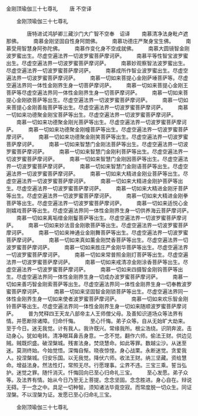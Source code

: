   金刚顶瑜伽三十七尊礼
　　唐 不空译




　　金刚顶瑜伽三十七尊礼

　　　　唐特进试鸿胪卿三藏沙门大广智不空奉　诏译
　　南慕清净法身毗卢遮那佛。
　　南慕金刚坚固自性身阿閦佛。
　　南慕功德庄严聚身宝生佛。
　　南慕受用智慧身阿弥陀佛。
　　南慕作变化身不空成就佛。
　　南慕大圆镜智金刚波罗蜜出生。尽虚空遍法界一切波罗蜜菩萨摩诃萨。
　　南慕平等性智宝波罗蜜出生。尽虚空遍法界一切波罗蜜菩萨摩诃萨。
　　南慕妙观察智法波罗蜜出生。尽虚空遍法界一切波罗蜜菩萨摩诃萨。
　　南慕成所作智业波罗蜜出生。尽虚空遍法界一切波罗蜜菩萨摩诃萨。
　　南慕一切如来菩提心金刚萨埵菩萨等。尽虚空遍法界同一体性金刚界生身一切菩萨摩诃萨。
　　南慕一切如来菩提心金刚王菩萨等尽虚空遍法界同一体性金刚界生身一切菩萨摩诃萨。
　　南慕一切如来菩提心金刚欲菩萨等出生。尽虚空遍法界一切波罗蜜菩萨摩诃萨。
　　南慕一切如来菩提心金刚善哉菩萨等出生。尽虚空遍法界一切波罗蜜菩萨摩诃萨。
　　南慕一切如来功德聚金刚宝菩萨等出生。尽虚空遍法界一切波罗蜜菩萨摩诃萨。
　　南慕一切如来功德聚金刚光菩萨等出生。尽虚空遍法界一切波罗蜜菩萨摩诃萨。
　　南慕一切如来功德聚金刚幢菩萨等出生。尽虚空遍法界一切波罗蜜菩萨摩诃萨。
　　南慕一切如来功德聚金刚笑菩萨等出生。尽虚空遍法界一切波罗蜜菩萨摩诃萨。
　　南慕一切如来智慧门金刚法菩萨等出生。尽虚空遍法界一切波罗蜜菩萨摩诃萨。
　　南慕一切如来智慧门金刚利菩萨等出生。尽虚空遍法界一切波罗蜜菩萨摩诃萨。
　　南慕一切如来智慧门金刚因菩萨等出生。尽虚空遍法界一切波罗蜜菩萨摩诃萨。
　　南慕一切如来智慧门金刚语菩萨等出生。尽虚空遍法界一切波罗蜜菩萨摩诃萨。
　　南慕一切如来大精进金刚业菩萨等出生。尽虚空遍法界一切波罗蜜菩萨摩诃萨。
　　南慕一切如来大精进金刚护菩萨等出生。尽虚空遍法界一切波罗蜜菩萨摩诃萨。
　　南慕一切如来大精进金刚牙菩萨等出生。尽虚空遍法界一切波罗蜜菩萨摩诃萨。
　　南慕一切如来大精进金刚拳菩萨等出生。尽虚空遍法界一切波罗蜜菩萨摩诃萨。
　　南慕一切如来适悦心金刚嬉戏菩萨等出生。尽虚空遍法界同一体性金刚界生身一切供养海云菩萨摩诃萨。
　　南慕一切如来离垢缯金刚鬘菩萨等出生。尽虚空遍法界一切波罗蜜菩萨摩诃萨。
　　南慕一切如来妙法音金刚歌菩萨等出生。尽虚空遍法界一切波罗蜜菩萨摩诃萨。
　　南慕一切如来神通业金刚舞菩萨等出生。尽虚空遍法界一切波罗蜜菩萨摩诃萨。
　　南慕一切如来真如薰金刚焚香菩萨等出生。尽虚空遍法界一切波罗蜜菩萨摩诃萨。
　　南慕一切如来胜庄严金刚华菩萨等出生。尽虚空遍法界一切波罗蜜菩萨摩诃萨。
　　南慕一切如来常普照金刚灯菩萨等出生。尽虚空遍法界一切波罗蜜菩萨摩诃萨。
　　南慕一切如来戒清凉金刚涂香菩萨等出生。尽虚空遍法界一切波罗蜜菩萨摩诃萨。
　　南慕一切如来四摄智金刚钩菩萨等出生。尽虚空遍法界同一体性金刚界生身一切成办波罗蜜菩萨摩诃萨。
　　南慕一切如来善巧智金刚索菩萨等出生。尽虚空遍法界同一体性金刚界生身一切奉教波罗蜜菩萨摩诃萨。
　　南慕一切如来坚固智金刚锁菩萨等出生。尽虚空遍法界同一体性金刚界生身一切如来使者波罗蜜菩萨摩诃萨。
　　南慕一切如来欢乐智金刚铃菩萨等出生。尽虚空遍法界同一体性金刚界生身一切如来随顺波罗蜜菩萨摩诃萨。
　　普为梵释四王天龙八部帝主人王师僧父母。及善知识道场众等法界有情。并愿断除诸障。归命忏悔。
　　至心忏悔。弟子众等。自从无始旷大劫来。至于今日。迷无我觉。计有我人。我许既兴。常缘我所。根尘浩绕。识阴奔波。击动身心。犹如电转。清净眼耳鼻舌身意。一念不觉。翻作六师。偷法王财。供边见贼。贼既炽盛。破涅槃城。残害法身。焚烧慧命。如此等罪。数越尘沙。从迷至迷。莫测终始。今始觉悟。深悔自惭。晓夜惊惶。身心战栗。永断迷觉。贪爱我人。投涅槃城。归安乐国。以无我觉。降伏六师。收法王财。纳三坚藏。资给慧命。增益法身。然法性灯。常照无尽。行愿理事。尘界不违。三宝三乘。誓当弘护。迷觉之罪。随忏消灭。忏悔回向已至心归命礼三宝。
　　至心发愿。弟子众等。及法界有情。始从今日乃至无上菩提。念念坚固。念念胜进。身心自在。辩说无碍。于一念之中。具足一切种智。须知诸法毕竟空寂。而常度脱一切众生。同证涅槃。不以涅槃为证。发愿已至心归命礼三宝。

　　金刚顶瑜伽三十七尊礼


